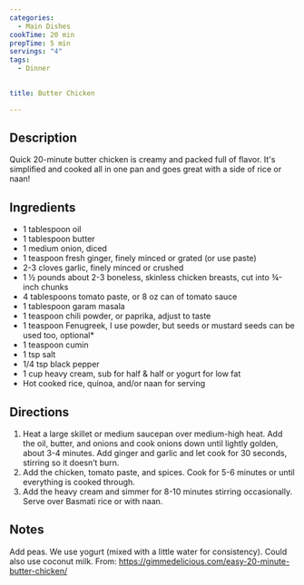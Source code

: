 ```yaml
---
categories:
  - Main Dishes
cookTime: 20 min
prepTime: 5 min
servings: "4" 
tags:
  - Dinner
    

title: Butter Chicken

---
```


## Description 

Quick 20-minute butter chicken is creamy and packed full of flavor. It's simplified and cooked all in one pan and goes great with a side of rice or naan! 

## Ingredients

* 1 tablespoon oil
* 1 tablespoon butter
* 1 medium onion, diced
* 1 teaspoon fresh ginger, finely minced or grated (or use paste)
* 2-3 cloves garlic, finely minced or crushed
* 1 ½ pounds about 2-3 boneless, skinless chicken breasts, cut into ¾-inch chunks
* 4 tablespoons tomato paste, or 8 oz can of tomato sauce
* 1 tablespoon garam masala
* 1 teaspoon chili powder, or paprika, adjust to taste
* 1 teaspoon Fenugreek, I use powder, but seeds or mustard seeds can be used too, optional*
* 1 teaspoon cumin
* 1 tsp salt
* 1/4 tsp black pepper
* 1 cup heavy cream, sub for half & half or yogurt for low fat
* Hot cooked rice, quinoa, and/or naan for serving

## Directions

1. Heat a large skillet or medium saucepan over medium-high heat. Add the oil, butter, and onions and cook onions down until lightly golden, about 3-4 minutes. Add ginger and garlic and let cook for 30 seconds, stirring so it doesn’t burn.
2. Add the chicken, tomato paste, and spices. Cook for 5-6 minutes or until everything is cooked through.
3. Add the heavy cream and simmer for 8-10 minutes stirring occasionally. Serve over Basmati rice or with naan.

## Notes 
Add peas. We use yogurt (mixed with a little water for consistency). Could also use coconut milk.
From: https://gimmedelicious.com/easy-20-minute-butter-chicken/

